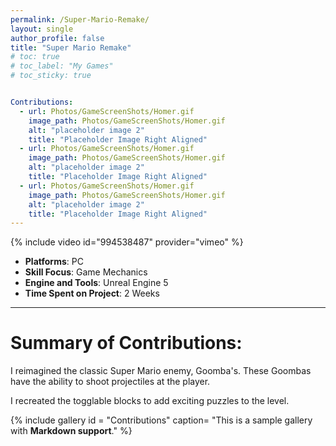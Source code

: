 ```yaml
---
permalink: /Super-Mario-Remake/
layout: single
author_profile: false
title: "Super Mario Remake"
# toc: true
# toc_label: "My Games"
# toc_sticky: true


Contributions:
  - url: Photos/GameScreenShots/Homer.gif
    image_path: Photos/GameScreenShots/Homer.gif
    alt: "placeholder image 2"
    title: "Placeholder Image Right Aligned"
  - url: Photos/GameScreenShots/Homer.gif
    image_path: Photos/GameScreenShots/Homer.gif
    alt: "placeholder image 2"
    title: "Placeholder Image Right Aligned"
  - url: Photos/GameScreenShots/Homer.gif
    image_path: Photos/GameScreenShots/Homer.gif
    alt: "placeholder image 2"
    title: "Placeholder Image Right Aligned"
---
```

{% include video id="994538487" provider="vimeo" %}

- **Platforms**: PC
- **Skill Focus**: Game Mechanics
- **Engine and Tools**: Unreal Engine 5
- **Time Spent on Project**: 2 Weeks

---

# Summary of Contributions:

I reimagined the classic Super Mario enemy, Goomba's. These Goombas have the ability to shoot projectiles at the player.  

I recreated the togglable blocks to add exciting puzzles to the level.


{% include gallery id = "Contributions" caption= "This is a sample gallery with **Markdown support**." %}

